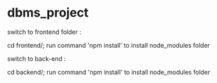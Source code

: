 # dbms_project

switch to frontend folder :




cd frontend/;
run command 'npm install' to install node_modules folder




switch to back-end  :


cd backend/;
run command 'npm install' to install node_modules folder
